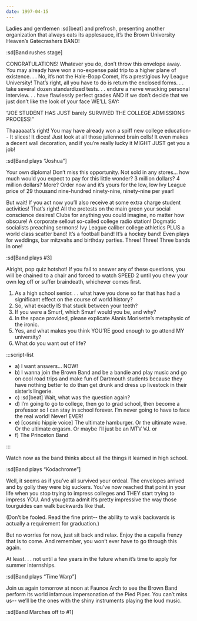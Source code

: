 ```yaml
---
date: 1997-04-15
---
```


Ladies and gentlemen :sd[beat] and prefrosh, presenting another organization that always eats its applesauce, it’s the Brown University Heaven’s Gatecrashers BAND!

:sd[Band rushes stage]

CONGRATULATIONS! Whatever you do, don’t throw this envelope away. You may already have won a no-expense paid trip to a higher plane of existence. . . No, it’s not the Hale-Bopp Comet, it’s a prestigious Ivy League University! That’s right, all you have to do is return the enclosed forms. . . take several dozen standardized tests. . . endure a nerve wracking personal interview. . . have flawlessly perfect grades AND if we don’t decide that we just don’t like the look of your face WE’LL SAY:

“JOE STUDENT HAS JUST barely SURVIVED THE COLLEGE ADMISSIONS PROCESS!”

Thaaaaaat’s right! You may have already won a spiff new college education-- It slices! It dices! Just look at all those julienned brain cells! It even makes a decent wall decoration, and if you’re really lucky it MIGHT JUST get you a job!

:sd[Band plays “Joshua”]

Your own diploma! Don’t miss this opportunity. Not sold in any stores... how much would you expect to pay for this little wonder? 3 million dollars? 4 million dollars? More? Order now and it’s yours for the low, low Ivy League price of 29 thousand nine-hundred ninety-nine, ninety-nine per year!

But wait! If you act now you’ll also receive at some extra charge student activities! That’s right! All the protests on the main green your social conscience desires! Clubs for anything you could imagine, no matter how obscure! A corporate sellout so-called college radio station! Dogmatic socialists preaching sermons! Ivy League caliber college athletics PLUS a world class scatter band! It’s a football band! It’s a hockey band! Even plays for weddings, bar mitzvahs and birthday parties. Three! Three! Three bands in one!

:sd[Band plays #3]

Alright, pop quiz hotshot! If you fail to answer any of these questions, you will be chained to a chair and forced to watch SPEED 2 until you chew your own leg off or suffer braindeath, whichever comes first.

1. As a high school senior. . . what have you done so far that has had a significant effect on the course of world history?
2. So, what exactly IS that stuck between your teeth?
3. If you were a Smurf, which Smurf would you be, and why?
4. In the space provided, please explicate Alanis Morisette’s metaphysic of the ironic.
5. Yes, and what makes you think YOU’RE good enough to go attend MY university?
6. What do you want out of life?

:::script-list

- a) I want answers... NOW!
- b) I wanna join the Brown Band and be a bandie and play music and go on cool road trips and make fun of Dartmouth students because they have nothing better to do than get drunk and dress up livestock in their sister’s lingerie.
- c) :sd[beat] Wait, what was the question again?
- d) I’m going to go to college, then go to grad school, then become a professor so I can stay in school forever. I’m never going to have to face the real world! Never! EVER!
- e) [cosmic hippie voice] The ultimate hamburger. Or the ultimate wave. Or the ultimate orgasm. Or maybe I’ll just be an MTV VJ. or
- f) The Princeton Band

:::

Watch now as the band thinks about all the things it learned in high school.

:sd[Band plays “Kodachrome”]

Well, it seems as if you’ve all survived your ordeal. The envelopes arrived and by golly they were big suckers. You’ve now reached that point in your life when you stop trying to impress colleges and THEY start trying to impress YOU. And you gotta admit it’s pretty impressive the way those tourguides can walk backwards like that.

(Don’t be fooled. Read the fine print-- the ability to walk backwards is actually a requirement for graduation.)

But no worries for now, just sit back and relax. Enjoy the a capella frenzy that is to come. And remember, you won’t ever have to go through this again.

At least. . . not until a few years in the future when it’s time to apply for summer internships.

:sd[Band plays “Time Warp”]

Join us again tomorrow at noon at Faunce Arch to see the Brown Band perform its world infamous impersonation of the Pied Piper. You can’t miss us-- we’ll be the ones with the shiny instruments playing the loud music.

:sd[Band Marches off to #1]
